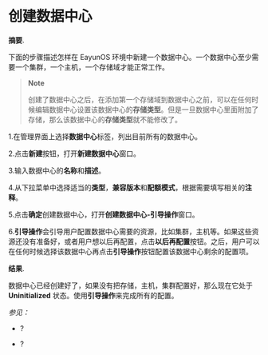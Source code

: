 # 创建数据中心

**摘要**.

下面的步骤描述怎样在 EayunOS
环境中新建一个数据中心。一个数据中心至少需要一个集群，一个主机，一个存储域才能正常工作。

> **Note**
>
> 创建了数据中心之后，在添加第一个存储域到数据中心之前，可以在任何时候编辑数据中心设置该数据中心的**存储类型**。但是一旦数据中心里面附加了存储，那么该数据中心的**存储类型**就不能修改了。

1.在管理界面上选择**数据中心**标签，列出目前所有的数据中心。

2.点击**新建**按钮，打开**新建数据中心**窗口。

3.输入数据中心的**名称**和**描述**。

4.从下拉菜单中选择适当的**类型**，**兼容版本**和**配额模式**，根据需要填写相关的**注释**。

5.点击**确定**创建数据中心，打开**创建数据中心-引导操作**窗口。

6.**引导操作**会引导用户配置数据中心需要的资源，比如集群，主机等。如果这些资源还没有准备好，或者用户想以后再配置，点击**以后再配置**按钮。之后，用户可以在任何时候选择该数据中心再点击**引导操作**按钮配置该数据中心剩余的配置项。

**结果**.

数据中心已经创建好了，如果没有把存储，主机，集群配置好，那么现在它处于
**Uninitialized** 状态。使用**引导操作**来完成所有的配置。

*参见：*

-   ?

-   ?
